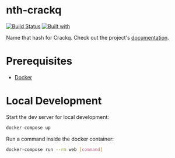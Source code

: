 # nth-crackq

[![Build Status](https://travis-ci.org/CrackQ/nth-crackq.svg?branch=master)](https://travis-ci.org/CrackQ/nth-crackq)
[![Built with](https://img.shields.io/badge/Built_with-Cookiecutter_Django_Rest-F7B633.svg)](https://github.com/agconti/cookiecutter-django-rest)

Name that hash for Crackq. Check out the project's [documentation](http://CrackQ.github.io/nth-crackq/).

# Prerequisites

- [Docker](https://docs.docker.com/docker-for-mac/install/)  

# Local Development

Start the dev server for local development:
```bash
docker-compose up
```

Run a command inside the docker container:

```bash
docker-compose run --rm web [command]
```
